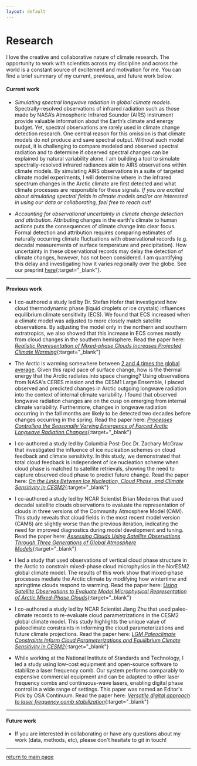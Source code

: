 ```yaml
---
layout: default
---
```


# Research

I love the creative and collaborative nature of climate research. The opportunity to work with scientists across my discipline and across the world is a constant source of excitement and motivation for me. You can find a brief summary of my current, previous, and future work below.

#### Current work

*   *Simulating spectral longwave radiation in global climate models.* Spectrally-resolved observations of infrared radiation such as those made by NASA’s Atmospheric Infrared Sounder (AIRS) instrument provide valuable information about the Earth’s climate and energy budget. Yet, spectral observations are rarely used in climate change detection research. One central reason for this omission is that climate models do not produce and save spectral output. Without such model output, it is challenging to compare modeled and observed spectral radiation and to determine if observed spectral changes can be explained by natural variability alone. I am building a tool to simulate spectrally-resolved infrared radiances akin to AIRS observations within climate models. By simulating AIRS observations in a suite of targeted climate model experiments, I will determine where in the infrared spectrum changes in the Arctic climate are first detected and what climate processes are responsible for these signals. *If you are excited about simulating spectral fields in climate models and/or are interested in using our data or collaborating, feel free to reach out!*

*   *Accounting for observational uncertainty in climate change detection and attribution.* Attributing changes in the earth's climate to human actions puts the consequences of climate change into clear focus. Formal detection and attribution requires comparing estimates of naturally occurring climate fluctuations with observational records (e.g. decadal measurements of surface temperature and precipitation). How uncertainty in these observational records may delay the detection of climate changes, however, has not been considered. I am quantifying this delay and investigating how it varies regionally over the globe. See our preprint [here](https://doi.org/10.22541/essoar.173456537.76717174/v1){:target="_blank"}.

* * *

#### Previous work

*   I co-authored a study led by Dr. Stefan Hofer that investigated how cloud thermodynamic phase (liquid droplets or ice crystals) influences equilibrium climate sensitivity (ECS). We found that ECS increased when a climate model was adjusted to more closely match satellite observations. By adjusting the model only in the northern and southern extratropics, we also showed that this increase in ECS comes mostly from cloud changes in the southern hemisphere. Read the paper here: [*Realistic Representation of Mixed-phase Clouds Increases Projected Climate
Warming*](./assets/pdf/hofer2024_CEE_cloudphase_climatesensitivity.pdf){:target="_blank"}

*   The Arctic is warming somewhere between [2 and 4 times the global average](https://www.nytimes.com/2022/08/11/climate/arctic-global-warming.html). Given this rapid pace of surface change, how is the thermal energy that the Arctic radiates into space changing? Using observations from NASA's CERES mission and the CESM1 Large Ensemble, I placed observed and predicted changes in Arctic outgoing longwave radiation into the context of internal climate variability. I found that observed longwave radiation changes are on the cusp on emerging from internal climate variability. Furthermore, changes in longwave radiation occurring in the fall months are likely to be detected two decades before changes occurring in the spring. Read the paper here: [*Processes Controlling the Seasonally Varying Emergence of Forced Arctic Longwave Radiation Changes*](./assets/pdf/shawj2023_JCLI_arcticOLRemergence.pdf){:target="_blank"}

*   I co-authored a study led by Columbia Post-Doc Dr. Zachary McGraw that investigated the influence of ice nucleation schemes on cloud feedback and climate sensitivity. In this study, we demonstrated that total cloud feedback is independent of ice nucleation scheme when cloud phase is matched to satellite retrievals, showing the need to capture observed cloud phase to predict future change. Read the paper here: [*On the Links Between Ice Nucleation, Cloud Phase, and Climate Sensitivity in CESM2*](./assets/pdf/mcgraw2023_GRL_icenucleation_climatesensitivity.pdf){:target="_blank"}

*   I co-authored a study led by NCAR Scientist Brian Medeiros that used decadal satellite clouds observations to evaluate the representation of clouds in three versions of the Community Atmosphere Model (CAM). This study reveals that cloud fields in the most recent model version (CAM6) are slightly worse than the previous iteration, indicating the need for improved diagnostics during model development and tuning. Read the paper here: [*Assessing Clouds Using Satellite Observations Through Three Generations of Global Atmosphere Models*](./assets/pdf/medeiros2023_ESS_camclouds.pdf){:target="_blank"}

*   I led a study that used observations of vertical cloud phase structure in the Arctic to constrain mixed-phase cloud microphysics in the NorESM2 global climate model. The results of this work show that mixed-phase processes mediate the Arctic climate by modifying how wintertime and springtime clouds respond to warming. Read the paper here: [*Using Satellite Observations to Evaluate Model Microphysical Representation of Arctic Mixed-Phase Clouds*](./assets/pdf/shaw2022_GRL_arcticslf.pdf){:target="_blank"}

*   I co-authored a study led by NCAR Scientist Jiang Zhu that used paleo-climate records to re-evaluate cloud parametrizations in the CESM2 global climate model. This study highlights the unique value of paleoclimate constraints in informing the cloud parameterizations and future climate projections. Read the paper here: [*LGM Paleoclimate Constraints Inform Cloud Parameterizations and Equilibrium Climate Sensitivity in CESM2*](./assets/pdf/zhu2022_JAMES_paleoconstraints.pdf){:target="_blank"}

*   While working at the National Institute of Standards and Technology, I led a study using low-cost equipment and open-source software to stabilize a laser frequency comb. Our system performs comparably to expensive commercial equipment and can be adapted to other laser frequency combs and continuous-wave lasers, enabling digital phase control in a wide range of settings. This paper was named an Editor's Pick by OSA Continuum. Read the paper here: [*Versatile digital approach to laser frequency comb stabilization*](./assets/pdf/shaw2019_osacontinuum_combstabilization.pdf){:target="_blank"}

* * *

#### Future work

*   If you are interested in collaborating or have any questions about my work (data, methods, etc), please don't hesitate to git in touch!

<!-- *   Ongoing projects with cloud phase (zsm,bruno,hofer)
*   Evaluating cloud fields in models using multiple observational records and satellite simulators w/ Brian Medeiros

*   Simulating spectral longwave observations in climate models -->


* * *

[return to main page](./)